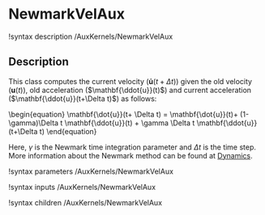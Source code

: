 # NewmarkVelAux

!syntax description /AuxKernels/NewmarkVelAux

## Description

This class computes the current velocity ($\mathbf{\dot{u}}(t+\Delta t)$) given the old velocity ($\mathbf{u}(t)$), old acceleration ($\mathbf{\ddot{u}}(t)$) and current acceleration ($\mathbf{\ddot{u}}(t+\Delta t)$) as follows:

\begin{equation}
\mathbf{\dot{u}}(t+ \Delta t) = \mathbf{\dot{u}}(t)+ (1-\gamma)\Delta t \mathbf{\ddot{u}}(t) + \gamma \Delta t \mathbf{\ddot{u}}(t+\Delta t)
\end{equation}

Here, $\gamma$ is the Newmark time integration parameter and $\Delta t$ is the time step. More information about the Newmark method can be found at [Dynamics](Dynamics.md).

!syntax parameters /AuxKernels/NewmarkVelAux

!syntax inputs /AuxKernels/NewmarkVelAux

!syntax children /AuxKernels/NewmarkVelAux
